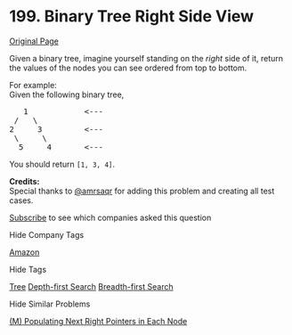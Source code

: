 # 199. Binary Tree Right Side View

[Original Page](https://leetcode.com/problems/binary-tree-right-side-view/)

Given a binary tree, imagine yourself standing on the _right_ side of it, return the values of the nodes you can see ordered from top to bottom.

For example:  
Given the following binary tree,  

<pre>   1            <---
 /   \
2     3         <---
 \     \
  5     4       <---
</pre>

You should return `[1, 3, 4]`.

**Credits:**  
Special thanks to [@amrsaqr](https://leetcode.com/discuss/user/amrsaqr) for adding this problem and creating all test cases.

<div>

[Subscribe](/subscribe/) to see which companies asked this question

</div>

<div>

<div id="company_tags" class="btn btn-xs btn-warning">Hide Company Tags</div>

<span class="hidebutton" style="display: inline;">[Amazon](/company/amazon/)</span></div>

<div>

<div id="tags" class="btn btn-xs btn-warning">Hide Tags</div>

<span class="hidebutton" style="display: inline;">[Tree](/tag/tree/) [Depth-first Search](/tag/depth-first-search/) [Breadth-first Search](/tag/breadth-first-search/)</span></div>

<div>

<div id="similar" class="btn btn-xs btn-warning">Hide Similar Problems</div>

<span class="hidebutton" style="display: inline;">[(M) Populating Next Right Pointers in Each Node](/problems/populating-next-right-pointers-in-each-node/)</span></div>